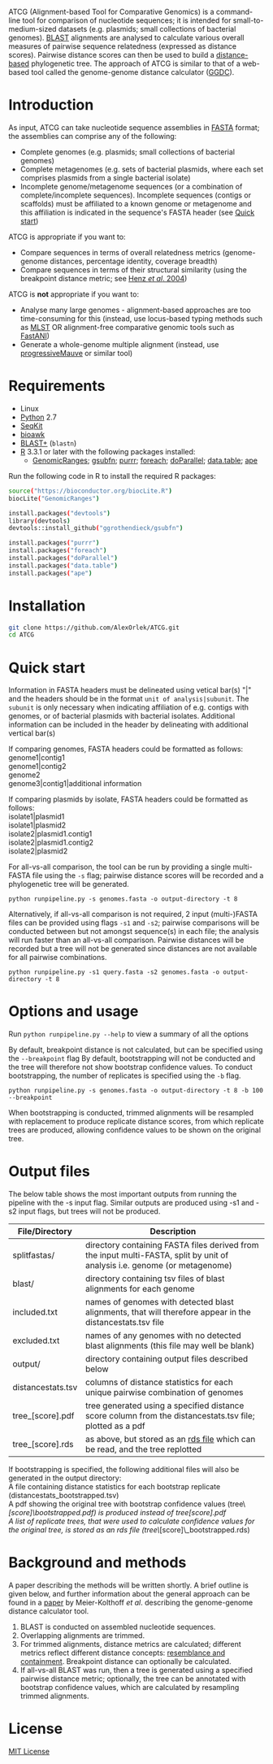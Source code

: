 ATCG (Alignment-based Tool for Comparative Genomics) is a command-line tool for comparison of nucleotide sequences; it is intended for small-to-medium-sized datasets (e.g. plasmids; small collections of bacterial genomes). [BLAST](https://www.ncbi.nlm.nih.gov/books/NBK279690/) alignments are analysed to calculate various overall measures of pairwise sequence relatedness (expressed as distance scores). Pairwise distance scores can then be used to build a [distance-based](https://en.wikipedia.org/wiki/Distance_matrices_in_phylogeny) phylogenetic tree. The approach of ATCG is similar to that of a web-based tool called the genome-genome distance calculator ([GGDC](https://ggdc.dsmz.de/ggdc.php#)).

# Introduction

As input, ATCG can take nucleotide sequence assemblies in [FASTA](https://en.wikipedia.org/wiki/FASTA_format) format; the assemblies can comprise any of the following:

* Complete genomes (e.g. plasmids; small collections of bacterial genomes)
* Complete metagenomes (e.g. sets of bacterial plasmids, where each set comprises plasmids from a single bacterial isolate)
* Incomplete genome/metagenome sequences (or a combination of complete/incomplete sequences). Incomplete sequences (contigs or scaffolds) must be affiliated to a known genome or metagenome and this affiliation is indicated in the sequence's FASTA header (see [Quick start](#quick-start))

ATCG is appropriate if you want to:
* Compare sequences in terms of overall relatedness metrics (genome-genome distances, percentage identity, coverage breadth)
* Compare sequences in terms of their structural similarity (using the breakpoint distance metric; see [Henz _et al_. 2004](https://www.ncbi.nlm.nih.gov/pubmed/15166018))

ATCG is __not__ appropriate if you want to:
* Analyse many large genomes - alignment-based approaches are too time-consuming for this (instead, use locus-based typing methods such as [MLST](https://pubmlst.org/general.shtml) OR alignment-free comparative genomic tools such as [FastANI](https://github.com/ParBLiSS/FastANI))
* Generate a whole-genome multiple alignment (instead, use [progressiveMauve](http://darlinglab.org/mauve/user-guide/progressivemauve.html) or similar tool)


# Requirements

* Linux
* [Python](https://www.python.org/) 2.7
* [SeqKit](https://github.com/shenwei356/seqkit)
* [bioawk](https://github.com/lh3/bioawk)
* [BLAST+](https://www.ncbi.nlm.nih.gov/books/NBK279690/) (`blastn`)
* [R](https://www.r-project.org/) 3.3.1 or later with the following packages installed:
    * [GenomicRanges](https://bioconductor.org/packages/release/bioc/html/GenomicRanges.html); [gsubfn](https://cran.r-project.org/web/packages/gsubfn/index.html); [purrr](https://github.com/tidyverse/purrr); [foreach](https://cran.r-project.org/web/packages/foreach/index.html); [doParallel](https://cran.r-project.org/web/packages/doParallel/index.html); [data.table](https://cran.r-project.org/web/packages/data.table/index.html); [ape](https://cran.r-project.org/web/packages/ape/index.html)<br>

Run the following code in R to install the required R packages:<br>
```bash
source("https://bioconductor.org/biocLite.R")
biocLite("GenomicRanges")

install.packages("devtools")
library(devtools)
devtools::install_github("ggrothendieck/gsubfn")

install.packages("purrr")
install.packages("foreach")
install.packages("doParallel")
install.packages("data.table")
install.packages("ape")
```

    


# Installation

```bash
git clone https://github.com/AlexOrlek/ATCG.git
cd ATCG
```
# Quick start

Information in FASTA headers must be delineated using vetical bar(s) "|" and the headers should be in the format `unit of analysis|subunit`. The `subunit` is only necessary when indicating affiliation of e.g. contigs with genomes, or of bacterial plasmids with bacterial isolates. Additional information can be included in the header by delineating with additional vertical bar(s)

If comparing genomes, FASTA headers could be formatted as follows:<br>
genome1|contig1<br>
genome1|contig2<br>
genome2<br>
genome3|contig1|additional information

If comparing plasmids by isolate, FASTA headers could be formatted as follows:<br>
isolate1|plasmid1<br>
isolate1|plasmid2<br>
isolate2|plasmid1.contig1<br>
isolate2|plasmid1.contig2<br>
isolate2|plasmid2


For all-vs-all comparison, the tool can be run by providing a single multi-FASTA file using the `-s` flag; pairwise distance scores will be recorded and a phylogenetic tree will be generated.

`python runpipeline.py -s genomes.fasta -o output-directory -t 8`


Alternatively, if all-vs-all comparison is not required, 2 input (multi-)FASTA files can be provided using flags `-s1` and `-s2`; pairwise comparisons will be conducted between but not amongst sequence(s) in each file; the analysis will run faster than an all-vs-all comparison. Pairwise distances will be recorded but a tree will not be generated since distances are not available for all pairwise combinations.

`python runpipeline.py -s1 query.fasta -s2 genomes.fasta -o output-directory -t 8`



# Options and usage

Run `python runpipeline.py --help` to view a summary of all the options

By default, breakpoint distance is not calculated, but can be specified using the `--breakpoint` flag
By default, bootstrapping will not be conducted and the tree will therefore not show bootstrap confidence values. To conduct bootstrapping, the number of replicates is specified using the `-b` flag.

`python runpipeline.py -s genomes.fasta -o output-directory -t 8 -b 100 --breakpoint`

When bootstrapping is conducted, trimmed alignments will be resampled with replacement to produce replicate distance scores, from which replicate trees are produced, allowing confidence values to be shown on the original tree.


# Output files

The below table shows the most important outputs from running the pipeline with the -s input flag. Similar outputs are produced using -s1 and -s2 input flags, but trees will not be produced.

File/Directory         | Description                                                                                       
---------------------- | -------------------------------------------------------------------------------------------------
splitfastas/           | directory containing FASTA files derived from the input multi-FASTA, split by unit of analysis i.e. genome (or metagenome)                                       
blast/		       | directory containing tsv files of blast alignments for each genome
included.txt           | names of genomes with detected blast alignments, that will therefore appear in the distancestats.tsv file
excluded.txt	       | names of any genomes with no detected blast alignments (this file may well be blank)
output/		       | directory containing output files described below
distancestats.tsv      | columns of distance statistics for each unique pairwise combination of genomes
tree_[score].pdf       | tree generated using a specified distance score column from the distancestats.tsv file; plotted as a pdf
tree_[score].rds       | as above, but stored as an [rds file](https://stat.ethz.ch/R-manual/R-devel/library/base/html/readRDS.html) which can be read, and the tree replotted 


If bootstrapping is specified, the following additional files will also be generated in the output directory:<br>
A file containing distance statistics for each bootstrap replicate (distancestats_bootstrapped.tsv)<br>
A pdf showing the original tree with bootstrap confidence values (tree\\_[score]\\_bootstrapped.pdf) is produced instead of tree_[score].pdf<br>
A list of replicate trees, that were used to calculate confidence values for the original tree, is stored as an rds file (tree\\_[score]\\_bootstrapped.rds)


# Background and methods

A paper describing the methods will be written shortly. A brief outline is given below, and further information about the general approach can be found in a [paper](https://bmcbioinformatics.biomedcentral.com/articles/10.1186/1471-2105-14-60) by Meier-Kolthoff _et al_. describing the genome-genome distance calculator tool.

1. BLAST is conducted on assembled nucleotide sequences.
2. Overlapping alignments are trimmed.
3. For trimmed alignments, distance metrics are calculated; different metrics reflect different distance concepts: [resemblance and containment](https://www.cs.princeton.edu/courses/archive/spring13/cos598C/broder97resemblance.pdf). Breakpoint distance can optionally be calculated.
4. If all-vs-all BLAST was run, then a tree is generated using a specified pairwise distance metric; optionally, the tree can be annotated with bootstrap confidence values, which are calculated by resampling trimmed alignments.


# License

[MIT License](https://en.wikipedia.org/wiki/MIT_License)